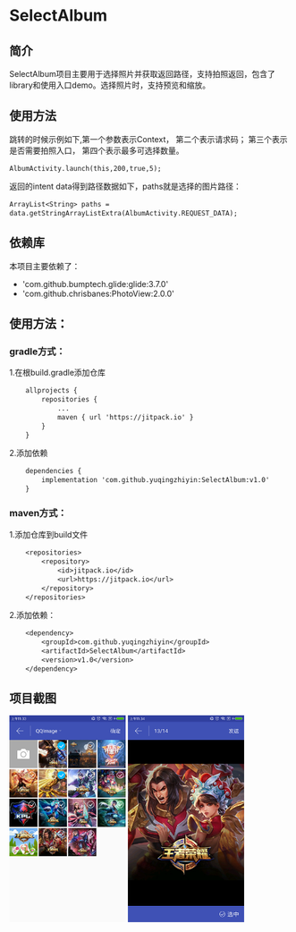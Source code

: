 SelectAlbum
====
## 简介
SelectAlbum项目主要用于选择照片并获取返回路径，支持拍照返回，包含了library和使用入口demo。选择照片时，支持预览和缩放。
## 使用方法
跳转的时候示例如下,第一个参数表示Context， 第二个表示请求码； 第三个表示是否需要拍照入口， 第四个表示最多可选择数量。

```
AlbumActivity.launch(this,200,true,5);
```
返回的intent data得到路径数据如下，paths就是选择的图片路径：

```
ArrayList<String> paths = data.getStringArrayListExtra(AlbumActivity.REQUEST_DATA);
```
## 依赖库
本项目主要依赖了：
* 'com.github.bumptech.glide:glide:3.7.0'
* 'com.github.chrisbanes:PhotoView:2.0.0'
## 使用方法：
### gradle方式：

1.在根build.gradle添加仓库
```
	allprojects {
		repositories {
			...
			maven { url 'https://jitpack.io' }
		}
	}
```
2.添加依赖
```
	dependencies {
	  	implementation 'com.github.yuqingzhiyin:SelectAlbum:v1.0'
	}
```
### maven方式：
1.添加仓库到build文件
```
	<repositories>
		<repository>
		    <id>jitpack.io</id>
		    <url>https://jitpack.io</url>
		</repository>
	</repositories>
```
2.添加依赖：
```
	<dependency>
	    <groupId>com.github.yuqingzhiyin</groupId>
	    <artifactId>SelectAlbum</artifactId>
	    <version>v1.0</version>
	</dependency>
```
## 项目截图
<img src="https://github.com/yuqingzhiyin/SelectAlbum/blob/master/截图_01.png" width="208" height="370"/>
<img src="https://github.com/yuqingzhiyin/SelectAlbum/blob/master/截图_02.png" width="208" height="370"/>
